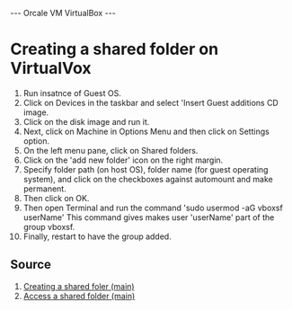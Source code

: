 --- Orcale VM VirtualBox ---
# Creating a shared folder on VirtualVox

1. Run insatnce of Guest OS.
1. Click on Devices in the taskbar and select 'Insert Guest additions CD image.
1. Click on the disk image and run it.
1. Next, click on Machine in Options Menu and then click on Settings option.
1. On the left menu pane, click on Shared folders.
1. Click on the 'add new folder' icon on the right margin.
1. Specify folder path (on host OS), folder name (for guest operating system), and click on the checkboxes against automount and make permanent.
1. Then click on OK.
1. Then open Terminal and run the command 'sudo usermod -aG vboxsf userName'
	This command gives makes user 'userName' part of the group vboxsf.
1. Finally, restart to have the group added.

## Source
1. [Creating a shared foler (main)](https://www.howtogeek.com/189974/how-to-share-your-computers-files-with-a-virtual-machine/)
2. [Access a shared folder (main)](https://askubuntu.com/questions/161759/how-to-access-a-shared-folder-in-virtualbox)